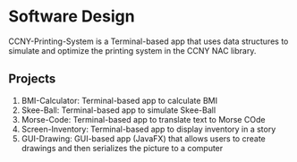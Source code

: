 # Software Design

CCNY-Printing-System is a Terminal-based app that uses data structures to simulate and optimize the printing system in the CCNY NAC library.

## Projects
1) BMI-Calculator: Terminal-based app to calculate BMI
2) Skee-Ball: Terminal-based app to simulate Skee-Ball
3) Morse-Code: Terminal-based app to translate text to Morse COde
4) Screen-Inventory: Terminal-based app to display inventory in a story
5) GUI-Drawing: GUI-based app (JavaFX) that allows users to create drawings and then serializes the picture to a computer
